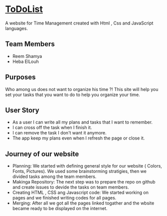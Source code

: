 # [ToDoList](https://gsg-fc02.github.io/ReemHebaToDoList/)
A website for Time Management created with Html , Css and JavaScript languages.

## Team Members

* Reem Shamya
* Heba ElLouh
 
## Purposes

Who among us does not want to organize his time ?!
This site will help you set your tasks that you want to do to help you organize your time.

## User Story 

* As a user I can write all my plans and tasks that I want to remember.
* I can cross off the task when I finish it.
* I can remove the task I don't want it anymore.
* The app keep my plans even when I refresh the page or close it.
## Journey of our website  
* Planning: We started with defining general style for our website ( Colors, Fonts, Pictures). We used some brainstorming stratigies, then we divided tasks among the team members.
* Makinga Repository: The next step was to prepare the repo on github and create issues to devide the tasks on team members.
* Creating HTML , CSS  ang Javascript code: We started working on pages and we finished writing codes for all pages.
* Merging: After all we got all the pages linked togather and the wbsite became ready to be displayed on the internet.


